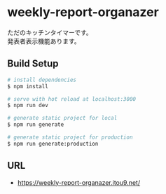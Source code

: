 # weekly-report-organazer
ただのキッチンタイマーです。<br>
発表者表示機能あります。

## Build Setup

```bash
# install dependencies
$ npm install

# serve with hot reload at localhost:3000
$ npm run dev

# generate static project for local
$ npm run generate

# generate static project for production
$ npm run generate:production
```

## URL

* https://weekly-report-organazer.itou9.net/